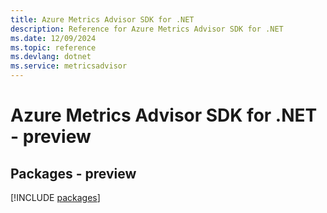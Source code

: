 ```yaml
---
title: Azure Metrics Advisor SDK for .NET
description: Reference for Azure Metrics Advisor SDK for .NET
ms.date: 12/09/2024
ms.topic: reference
ms.devlang: dotnet
ms.service: metricsadvisor
---
```

# Azure Metrics Advisor SDK for .NET - preview
## Packages - preview
[!INCLUDE [packages](metrics-advisor-index.md)]